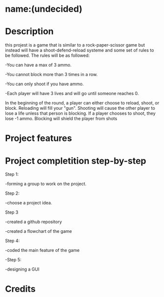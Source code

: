 # name:(undecided)
 
# Description

this projest is a game that is similar to a rock-paper-scissor game but instead will have a shoot-defend-reload systeme and some set of rules to be followed. The rules will be as followed:

-You can have a max of 3 ammo.

-You cannot block more than 3 times in a row. 

-You can only shoot if you have ammo.

-Each player will have 3 lives and will go until someone reaches 0.

In the beginning of the round, a player can either choose to reload, shoot, or block. 
Reloading will fill your "gun".  Shooting will cause the other player to lose a life unless that person is blocking. If a player chooses to shoot, they lose -1 ammo. Blocking will shield the player from shots

# Project features





# Project completition step-by-step

Step 1: 

-forming a group to work on the project.

Step 2:

-choose a project idea. 

Step 3

-created a github repository 

-created a flowchart of the game

Step 4:

-coded the main feature of the game

-Step 5:

-designing a GUI



# Credits
